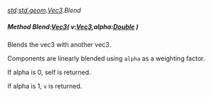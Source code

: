 _[std](../../modules/std/std-module.md):[std.geom](../../modules/std/std-geom.md).[Vec3<T>](../../modules/std/std-geom-vec3.md).Blend_
##### Method Blend:[Vec3](../../modules/std/std-geom-vec3.md)<T>( v:[Vec3](../../modules/std/std-geom-vec3.md)<T>,alpha:[Double](../../modules/wonkey/wonkey-types-double.md) )
Blends the vec3 with another vec3.

Components are linearly blended using `alpha` as a weighting factor.

If alpha is 0, self is returned.

If alpha is 1, `v` is returned.
